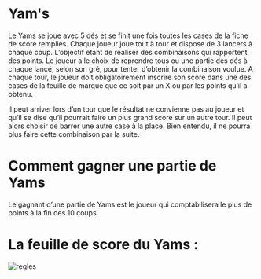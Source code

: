 
# Yam's

Le Yams se joue avec 5 dés et se finit une fois toutes les cases de la fiche de score remplies. Chaque joueur joue tout à tour et dispose de 3 lancers à chaque coup. L’objectif étant de réaliser des combinaisons qui rapportent des points. Le joueur a le choix de reprendre tous ou une partie des dés à chaque lancé, selon son gré, pour tenter d’obtenir la combinaison voulue. A chaque tour, le joueur doit obligatoirement inscrire son score dans une des cases de la feuille de marque que ce soit par un X ou par les points qu’il a obtenu.

Il peut arriver lors d’un tour que le résultat ne convienne pas au joueur et qu’il se dise qu’il pourrait faire un plus grand score sur un autre tour. Il peut alors choisir de barrer une autre case à la place. Bien entendu, il ne pourra plus faire cette combinaison par la suite.

# Comment gagner une partie de Yams 

Le gagnant d’une partie de Yams est le joueur qui comptabilisera le plus de points à la fin des 10 coups.

# La feuille de score du Yams :
![regles](https://github.com/Pischedda/Yam-s/blob/main/Images/FeuilleYam's.jpg)

